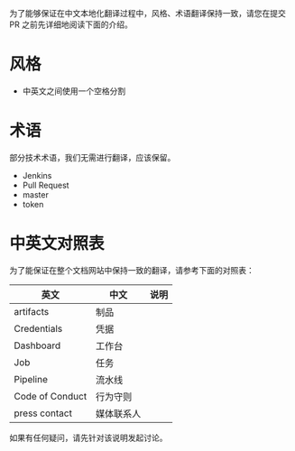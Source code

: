 为了能够保证在中文本地化翻译过程中，风格、术语翻译保持一致，请您在提交 PR 之前先详细地阅读下面的介绍。

# 风格

* 中英文之间使用一个空格分割

# 术语

部分技术术语，我们无需进行翻译，应该保留。

* Jenkins
* Pull Request
* master
* token

# 中英文对照表

为了能保证在整个文档网站中保持一致的翻译，请参考下面的对照表：

|英文|中文|说明|
|---|---|---|
|artifacts|制品|
|Credentials|凭据|
|Dashboard|工作台|
|Job|任务|
|Pipeline|流水线|
|Code of Conduct|行为守则|
|press contact|媒体联系人|


如果有任何疑问，请先针对该说明发起讨论。
